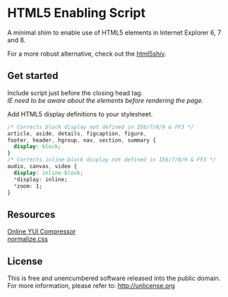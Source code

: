 # HTML5 Enabling Script

A minimal shim to enable use of HTML5 elements in Internet Explorer 6, 7 and 8.

For a more robust alternative, check out the [html5shiv](https://github.com/aFarkas/html5shiv).

## Get started

Include script just before the closing head tag.<br>
_IE need to be aware about the elements before rendering the page._

Add HTML5 display definitions to your stylesheet.

```css
/* Corrects block display not defined in IE6/7/8/9 & FF3 */
article, aside, details, figcaption, figure,
footer, header, hgroup, nav, section, summary {
  display: block;
}
/* Corrects inline-block display not defined in IE6/7/8/9 & FF3 */
audio, canvas, video {
  display: inline-block;
  *display: inline;
  *zoom: 1;
}
```

## Resources

[Online YUI Compressor](http://www.refresh-sf.com/yui/)<br>
[normalize.css](https://github.com/necolas/normalize.css)

## License

This is free and unencumbered software released into the public domain.<br>
For more information, please refer to: http://unlicense.org